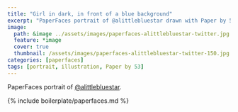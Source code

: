 ```yaml
---
title: "Girl in dark, in front of a blue background"
excerpt: "PaperFaces portrait of @alittlebluestar drawn with Paper by 53 on an iPad."
image: 
  path: &image ../assets/images/paperfaces-alittlebluestar-twitter.jpg 
  feature: *image
  cover: true
  thumbnail: /assets/images/paperfaces-alittlebluestar-twitter-150.jpg
categories: [paperfaces]
tags: [portrait, illustration, Paper by 53]
---
```


PaperFaces portrait of [@alittlebluestar](https://twitter.com/alittlebluestar).

{% include boilerplate/paperfaces.md %}
